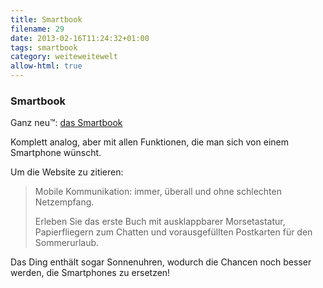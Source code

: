```yaml
---
title: Smartbook
filename: 29
date: 2013-02-16T11:24:32+01:00
tags: smartbook
category: weiteweitewelt
allow-html: true
---
```

### Smartbook

<p>Ganz neu™: <a href="http://www.meinsmartbook.de/index.html">das Smartbook</a></p>

<p>Komplett analog, aber mit allen Funktionen, die man sich von einem Smartphone wünscht.</p>

<p>Um die Website zu zitieren:</p>

<blockquote>
<p>Mobile Kommunikation: immer, überall und ohne schlechten Netzempfang.</p>

<p>Erleben Sie das erste Buch mit ausklappbarer Morsetastatur, Papierfliegern zum Chatten und vorausgefüllten Postkarten für den Sommerurlaub.</p>
</blockquote>

<p>Das Ding enthält sogar Sonnenuhren, wodurch die Chancen noch besser werden, die Smartphones zu ersetzen!</p>


